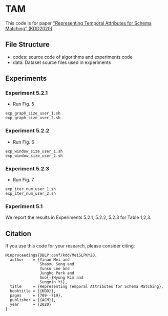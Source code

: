 # TAM
This code is for paper ["Representing Temporal Attributes for Schema Matching" (KDD2020)](https://dl.acm.org/doi/10.1145/3394486.3403115).
## File Structure
* codes: source code of algorithms and experiments code
* data: Dataset source files used in experiments

## Experiments
### Experiment 5.2.1
* Run Fig. 5
```
exp_graph_size_user_1.sh
exp_graph_size_user_2.sh
```

### Experiment 5.2.2

* Run Fig. 6
```
exp_window_size_user_1.sh
exp_window_size_user_2.sh
```

### Experiment 5.2.3
* Run Fig. 7
```
exp_iter_num_user_1.sh
exp_iter_num_user_2.sh
```

### Experiment 5.1

We report the results in Experiments 5.2.1, 5.2.2, 5.2.3 for Table 1,2,3.

Citation
----------
If you use this code for your research, please consider citing:

```
@inproceedings{DBLP:conf/kdd/MeiSLPKY20,
  author    = {Yinan Mei and
               Shaoxu Song and
               Yunsu Lee and
               Jungho Park and
               Soo{-}Hyung Kim and
               Sungmin Yi},
  title     = {Representing Temporal Attributes for Schema Matching},
  booktitle = {{KDD}},
  pages     = {709--719},
  publisher = {{ACM}},
  year      = {2020}
}
```
